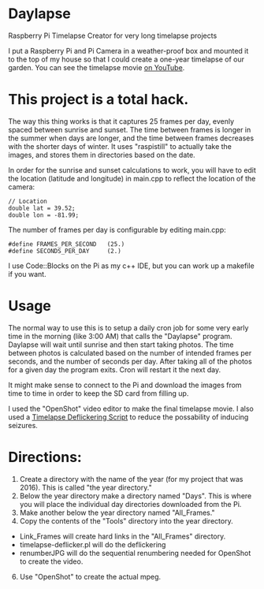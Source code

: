 # Daylapse
Raspberry Pi Timelapse Creator for very long timelapse projects

I put a Raspberry Pi and Pi Camera in a weather-proof box and mounted it to the top of my house so that I could create a one-year timelapse of our garden. You can see the timelapse movie [on YouTube](https://www.youtube.com/watch?v=xY_Os_A_1po).

# This project is a total hack.

The way this thing works is that it captures 25 frames per day, evenly spaced between sunrise and sunset. The time between frames is longer in the summer when days are longer, and the time between frames decreases with the shorter days of winter. It uses "raspistill" to actually take the images, and stores them in directories based on the date.

In order for the sunrise and sunset calculations to work, you will have to edit the location (latitude and longitude) in main.cpp to reflect the location of the camera:
```
// Location
double lat = 39.52;
double lon = -81.99;
```

The number of frames per day is configurable by editing main.cpp:
```
#define FRAMES_PER_SECOND	(25.)
#define SECONDS_PER_DAY		(2.)
```

I use Code::Blocks on the Pi as my c++ IDE, but you can work up a makefile if  you want.

# Usage
The normal way to use this is to setup a daily cron job for some very early time in the morning (like 3:00 AM) that calls the "Daylapse" program. Daylapse will wait until sunrise and then start taking photos. The time between photos is calculated based on the number of intended frames per seconds, and the number of seconds per day. After taking all of the photos for a given day the program exits. Cron will restart it the next day.

It might make sense to connect to the Pi and download the images from time to time in order to keep the SD card from filling up.

I used the "OpenShot" video editor to make the final timelapse movie. I also used a [Timelapse Deflickering Script](https://github.com/cyberang3l/timelapse-deflicker) to reduce the possability of inducing seizures.

# Directions:

1.  Create a directory with the name of the year (for my project that was 2016). This is called "the year directory."
2.  Below the year directory make a directory named "Days". This is where you will place the individual day directories downloaded from the Pi.
3.  Make another below the year directory named "All_Frames."
4.  Copy the contents of the "Tools" directory into the year directory.
  * Link_Frames will create hard links in the "All_Frames" directory.
  * timelapse-deflicker.pl will do the deflickering
  * renumberJPG will do the sequential renumbering needed for OpenShot to create the video.
6.  Use "OpenShot" to create the actual mpeg.

